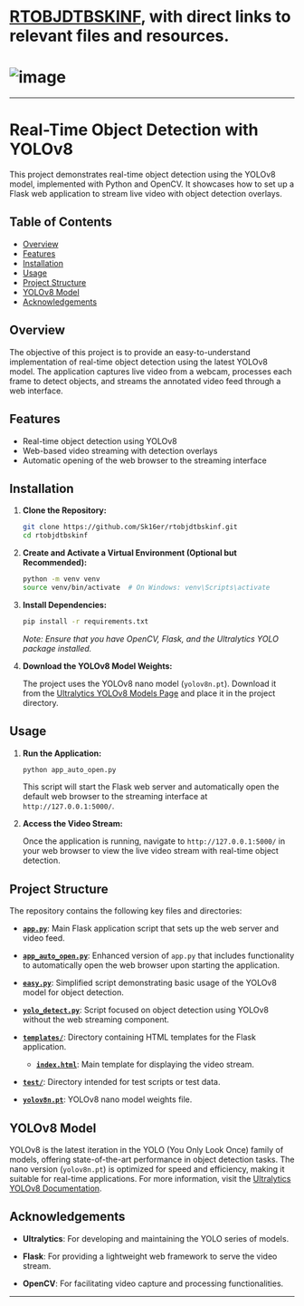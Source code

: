 # [RTOBJDTBSKINF](https://github.com/Sk16er/rtobjdtbskinf), with direct links to relevant files and resources.



# ![image](https://github.com/user-attachments/assets/289d73c6-9096-4f7c-843a-4b1951213cf9)



---

# Real-Time Object Detection with YOLOv8

This project demonstrates real-time object detection using the YOLOv8 model, implemented with Python and OpenCV. It showcases how to set up a Flask web application to stream live video with object detection overlays.

## Table of Contents

- [Overview](#overview)
- [Features](#features)
- [Installation](#installation)
- [Usage](#usage)
- [Project Structure](#project-structure)
- [YOLOv8 Model](#yolov8-model)
- [Acknowledgements](#acknowledgements)

## Overview

The objective of this project is to provide an easy-to-understand implementation of real-time object detection using the latest YOLOv8 model. The application captures live video from a webcam, processes each frame to detect objects, and streams the annotated video feed through a web interface.

## Features

- Real-time object detection using YOLOv8
- Web-based video streaming with detection overlays
- Automatic opening of the web browser to the streaming interface

## Installation

1. **Clone the Repository:**

   ```bash
   git clone https://github.com/Sk16er/rtobjdtbskinf.git
   cd rtobjdtbskinf
   ```



2. **Create and Activate a Virtual Environment (Optional but Recommended):**

   ```bash
   python -m venv venv
   source venv/bin/activate  # On Windows: venv\Scripts\activate
   ```



3. **Install Dependencies:**

   ```bash
   pip install -r requirements.txt
   ```



   *Note: Ensure that you have OpenCV, Flask, and the Ultralytics YOLO package installed.*

4. **Download the YOLOv8 Model Weights:**

   The project uses the YOLOv8 nano model (`yolov8n.pt`). Download it from the [Ultralytics YOLOv8 Models Page](https://docs.ultralytics.com/models/yolov8n/) and place it in the project directory.

## Usage

1. **Run the Application:**

   ```bash
   python app_auto_open.py
   ```



   This script will start the Flask web server and automatically open the default web browser to the streaming interface at `http://127.0.0.1:5000/`.

2. **Access the Video Stream:**

   Once the application is running, navigate to `http://127.0.0.1:5000/` in your web browser to view the live video stream with real-time object detection.

## Project Structure

The repository contains the following key files and directories:

- **[`app.py`](https://github.com/Sk16er/rtobjdtbskinf/blob/main/app.py)**: Main Flask application script that sets up the web server and video feed.

- **[`app_auto_open.py`](https://github.com/Sk16er/rtobjdtbskinf/blob/main/app_auto_open.py)**: Enhanced version of `app.py` that includes functionality to automatically open the web browser upon starting the application.

- **[`easy.py`](https://github.com/Sk16er/rtobjdtbskinf/blob/main/easy.py)**: Simplified script demonstrating basic usage of the YOLOv8 model for object detection.

- **[`yolo_detect.py`](https://github.com/Sk16er/rtobjdtbskinf/blob/main/yolo_detect.py)**: Script focused on object detection using YOLOv8 without the web streaming component.

- **[`templates/`](https://github.com/Sk16er/rtobjdtbskinf/tree/main/templates)**: Directory containing HTML templates for the Flask application.

  - **[`index.html`](https://github.com/Sk16er/rtobjdtbskinf/blob/main/templates/index.html)**: Main template for displaying the video stream.

- **[`test/`](https://github.com/Sk16er/rtobjdtbskinf/tree/main/test)**: Directory intended for test scripts or test data.

- **[`yolov8n.pt`](https://github.com/Sk16er/rtobjdtbskinf/blob/main/yolov8n.pt)**: YOLOv8 nano model weights file.

## YOLOv8 Model

YOLOv8 is the latest iteration in the YOLO (You Only Look Once) family of models, offering state-of-the-art performance in object detection tasks. The nano version (`yolov8n.pt`) is optimized for speed and efficiency, making it suitable for real-time applications. For more information, visit the [Ultralytics YOLOv8 Documentation](https://docs.ultralytics.com/models/yolov8n/).

## Acknowledgements

- **Ultralytics**: For developing and maintaining the YOLO series of models.

- **Flask**: For providing a lightweight web framework to serve the video stream.

- **OpenCV**: For facilitating video capture and processing functionalities.

---
